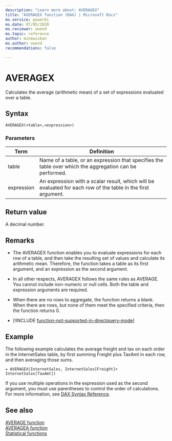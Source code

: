 ```yaml
---
description: "Learn more about: AVERAGEX"
title: "AVERAGEX function (DAX) | Microsoft Docs"
ms.service: powerbi 
ms.date: 07/05/2020
ms.reviewer: owend
ms.topic: reference
author: minewiskan
ms.author: owend 
recommendations: false

---
```

# AVERAGEX

Calculates the average (arithmetic mean) of a set of expressions evaluated over a table.  
  
## Syntax  
  
```dax
AVERAGEX(<table>,<expression>)  
```
  
### Parameters  
  
|Term|Definition|  
|--------|--------------|  
|table|Name of a table, or an expression that specifies the table over which the aggregation can be performed.|  
|expression|An expression with a scalar result, which will be evaluated for each row of the table in the first argument.|  
  
## Return value

A decimal number.  
  
## Remarks

- The AVERAGEX function enables you to evaluate expressions for each row of a table, and then take the resulting set of values and calculate its arithmetic mean. Therefore, the function takes a table as its first argument, and an expression as the second argument.  
  
- In all other respects, AVERAGEX follows the same rules as AVERAGE. You cannot include non-numeric or null cells. Both the table and expression arguments are required.  
  
- When there are no rows to aggregate, the function returns a blank.  When there are rows, but none of them meet the specified criteria, then the function returns 0.  

- [!INCLUDE [function-not-supported-in-directquery-mode](includes/function-not-supported-in-directquery-mode.md)]

## Example

The following example calculates the average freight and tax on each order in the InternetSales table, by first summing Freight plus TaxAmt in each row, and then averaging those sums.  
  
```dax
= AVERAGEX(InternetSales, InternetSales[Freight]+ InternetSales[TaxAmt])  
```

If you use multiple operations in the expression used as the second argument, you must use parentheses to control the order of calculations. For more information, see [DAX Syntax Reference](dax-syntax-reference.md).  
  
## See also

[AVERAGE function](average-function-dax.md)  
[AVERAGEA function](averagea-function-dax.md)  
[Statistical functions](statistical-functions-dax.md)  
